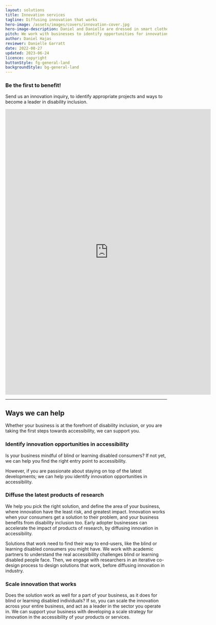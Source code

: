 ```yaml
---
layout: solutions
title: Innovation services
tagline: Diffusing innovation that works
hero-image: /assets/images/covers/innovation-cover.jpg
hero-image-description: Daniel and Danielle are dressed in smart clothes in an outdoor setting, in front of a board that says 'University Industry Innovation network, Facilitating interaction and creating cooperation'.
pitch: We work with businesses to identify opportunities for innovation in accessibility, diffuse the latest research and development outputs, and scale solutions that work for blind or learning disabled people.
author: Daniel Hajas
reviewer: Danielle Garratt
date: 2022-08-27
updated: 2023-06-24
licence: copyright
buttonStyle: fg-general-land
backgroundStyle: bg-general-land
---
```


### Be the first to benefit!

Send us an innovation inquiry, to identify appropriate projects and ways to become a leader in disability inclusion.

<div class="iframe-container">
<iframe class="responsive-iframe" title="Innovation inquiries" src="https://docs.google.com/forms/d/e/1FAIpQLSfmxren-udOij3F5GbVE0Emgr9792q-_ThdMKJe0dK8_ECQ5w/viewform?embedded=true" width="640" height="890" frameborder="0" marginheight="0" marginwidth="0">Loading…</iframe>
</div>

---

## Ways we can help

Whether your business is at the forefront of disability inclusion, or you are taking the first steps towards accessibility, we can support you.

### Identify innovation opportunities in accessibility

Is your business mindful of blind or learning disabled consumers?
If not yet, we can help you find the right entry point to accessibility.

However, if you are passionate about staying on top of the latest developments;
we can help you identify innovation opportunities in accessibility.

### Diffuse the latest products of research

We help you pick the right solution, and define the area of your business, where innovation have the least risk, and greatest impact.
Innovation works when your consumers get a solution to their problem, and your business benefits from disability inclusion too.
Early adopter businesses can accelerate the impact of products of research, by diffusing innovation in accessibility.

Solutions that work need to find their way to end-users, like the blind or learning disabled consumers you might have.
We work with academic partners to understand the real accessibility challenges blind or learning disabled people face.
Then, we engage with researchers in an iterative co-design process to design solutions that work, before diffusing innovation in industry.

### Scale innovation that works

Does the solution work as well for a part of your business, as it does for blind or learning disabled individuals?
If so, you can scale the innovation across your entire business, and act as a leader in the sector you operate in.
We can support your business with developing a scale strategy for innovation in the accessibility of your products or services.